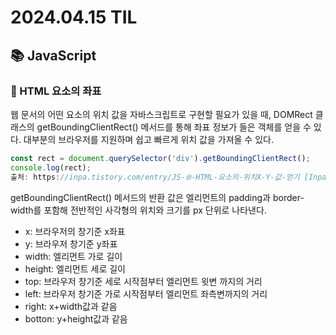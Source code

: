 # 2024.04.15 TIL

## 📚 JavaScript

### 🚨 HTML 요소의 좌표

웹 문서의 어떤 요소의 위치 값을 자바스크립트로 구현할 필요가 있을 때, DOMRect 클래스의 getBoundingClientRect() 메서드를 통해 좌표 정보가 들은 객체를 얻을 수 있다. 대부분의 브라우저를 지원하며 쉽고 빠르게 위치 값을 가져올 수 있다.

```js
const rect = document.querySelector('div').getBoundingClientRect();
console.log(rect);
출처: https://inpa.tistory.com/entry/JS-🌐-HTML-요소의-위치X-Y-값-얻기 [Inpa Dev 👨‍💻:티스토리]
```

getBoundingClientRect() 메서드의 반환 값은 엘리먼트의 padding과 border-width를 포함해 전반적인 사각형의 위치와 크기를 px 단위로 나타낸다.

- x: 브라우저의 창기준 x좌표
- y: 브라우저 창기준 y좌표
- width: 엘리먼트 가로 길이
- height: 엘리먼트 세로 길이
- top: 브라우저 창기준 세로 시작점부터 엘리먼트 윗변 까지의 거리
- left: 브라우저 창기준 가로 시작점부터 엘리먼트 좌측변까지의 거리
- right: x+width값과 같음
- botton: y+height값과 같음
